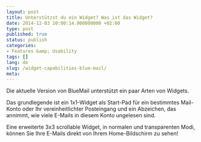 ```yaml
---
layout: post
title: Unterstützst du ein Widget? Was ist das Widget?
date: 2014-12-03 10:00:14.000000000 +02:00
type: post
published: true
status: publish
categories:
- Features &amp; Usability
tags: []
lang: de
slug: /widget-capabilities-blue-mail/
meta:
---
```


Die aktuelle Version von BlueMail unterstützt ein paar Arten von Widgets.

Das grundlegende ist ein 1x1-Widget als Start-Pad für ein bestimmtes Mail-Konto oder Ihr vereinheitlichter Posteingang und ein Abzeichen, das annimmt, wie viele E-Mails in diesem Konto ungelesen sind.

Eine erweiterte 3x3 scrollable Widget, in normalen und transparenten Modi, können Sie Ihre E-Mails direkt von Ihrem Home-Bildschirm zu sehen!
